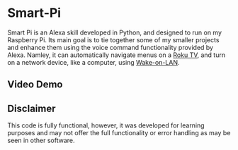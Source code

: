 # Smart-Pi

Smart Pi is an Alexa skill developed in Python, and designed to run on my Raspberry Pi. Its main goal is to tie together some of my smaller projects and enhance them using the voice command functionality provided by Alexa. Namley, it can automatically navigate menus on a [Roku TV](https://github.com/Nova-Blue/RokuTV-Night-Day), and turn on a network device, like a computer, using [Wake-on-LAN](https://github.com/Nova-Blue/Wake-on-LAN).


## Video Demo





## Disclaimer

This code is fully functional, however, it was developed for learning purposes and may not offer the full functionality or error handling as may be seen in other software.